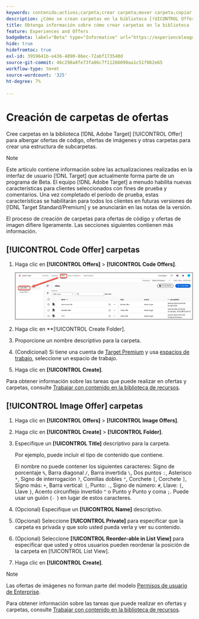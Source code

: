```yaml
---
keywords: contenido;activos;carpeta;crear carpeta;mover carpeta;copiar carpeta;eliminar carpeta;descargar carpeta
description: ¿Cómo se crean carpetas en la biblioteca [!UICONTROL Offers]?
title: Obtenga información sobre cómo crear carpetas en la biblioteca [!UICONTROL Offers] para albergar ofertas de código e imagen, así como otras carpetas.
feature: Experiences and Offers
badgeBeta: label="Beta" type="Informative" url="https://experienceleague.adobe.com/docs/target/using/introduction/intro.html?lang=es#beta newtab=true" tooltip="¿Qué son las funciones beta en  [!DNL Adobe Target]?"
hide: true
hidefromtoc: true
exl-id: 3959641b-e436-4890-86ec-72abf173540d
source-git-commit: 46c298a8fe73fa06c7f11266090aa1c51f062e65
workflow-type: tm+mt
source-wordcount: '325'
ht-degree: 7%

---
```


# Creación de carpetas de ofertas

Cree carpetas en la biblioteca [!DNL Adobe Target] [!UICONTROL Offer] para albergar ofertas de código, ofertas de imágenes y otras carpetas para crear una estructura de subcarpetas.

>[!NOTE]
>
>Este artículo contiene información sobre las actualizaciones realizadas en la interfaz de usuario [!DNL Target] que actualmente forma parte de un programa de Beta. El equipo [!DNL Adobe Target] a menudo habilita nuevas características para clientes seleccionados con fines de prueba y comentarios. Una vez completado el período de prueba, estas características se habilitarán para todos los clientes en futuras versiones de [!DNL Target Standard/Premium] y se anunciarán en las notas de la versión.

El proceso de creación de carpetas para ofertas de código y ofertas de imagen difiere ligeramente. Las secciones siguientes contienen más información.

## [!UICONTROL Code Offer] carpetas

1. Haga clic en **[!UICONTROL Offers]** > **[!UICONTROL Code Offers]**.

   ![Ficha Ofertas de código](/help/main/c-experiences/c-manage-content/assets/code-offers-tab-new.png)

1. Haga clic en **[!UICONTROL Create Folder].

1. Proporcione un nombre descriptivo para la carpeta.

1. (Condicional) Si tiene una cuenta de [Target Premium](/help/main/c-intro/intro.md#premium) y usa [espacios de trabajo](/help/main/administrating-target/c-user-management/property-channel/properties-overview.md##section_B82EB409B67C4D9D9D20CE30E48DB1DC), seleccione un espacio de trabajo.

1. Haga clic en **[!UICONTROL Create]**.

Para obtener información sobre las tareas que puede realizar en ofertas y carpetas, consulte [Trabajar con contenido en la biblioteca de recursos](/help/main/c-experiences/c-manage-content/assets-working.md).

## [!UICONTROL Image Offer] carpetas

1. Haga clic en **[!UICONTROL Offers]** > **[!UICONTROL Image Offers]**.

1. Haga clic en **[!UICONTROL Create]** > **[!UICONTROL Folder]**.

1. Especifique un **[!UICONTROL Title]** descriptivo para la carpeta.

   Por ejemplo, puede incluir el tipo de contenido que contiene.

   El nombre no puede contener los siguientes caracteres: Signo de porcentaje `%`, Barra diagonal `/`, Barra invertida `\`, Dos puntos `:`, Asterisco `*`, Signo de interrogación `?`, Comillas dobles `"`, Corchete `[`, Corchete `]`, Signo más: `+`, Barra vertical: `|`, Punto: `.`, Signo de número: `#`, Llave: `{`, Llave `}`, Acento circunflejo invertido `^` o Punto y Punto y coma `;`. Puede usar un guión (`- `) en lugar de estos caracteres.

1. (Opcional) Especifique un **[!UICONTROL Name]** descriptivo.
1. (Opcional) Seleccione **[!UICONTROL Private]** para especificar que la carpeta es privada y que solo usted pueda verla y ver su contenido.

1. (Opcional) Seleccione **[!UICONTROL Reorder-able in List View]** para especificar que usted y otros usuarios pueden reordenar la posición de la carpeta en [!UICONTROL List View].

1. Haga clic en **[!UICONTROL Create]**.

>[!NOTE]
>
>Las ofertas de imágenes no forman parte del modelo [Permisos de usuario de Enterprise](/help/main/administrating-target/c-user-management/property-channel/property-channel.md).

Para obtener información sobre las tareas que puede realizar en ofertas y carpetas, consulte [Trabajar con contenido en la biblioteca de recursos](/help/main/c-experiences/c-manage-content/assets-working.md).
